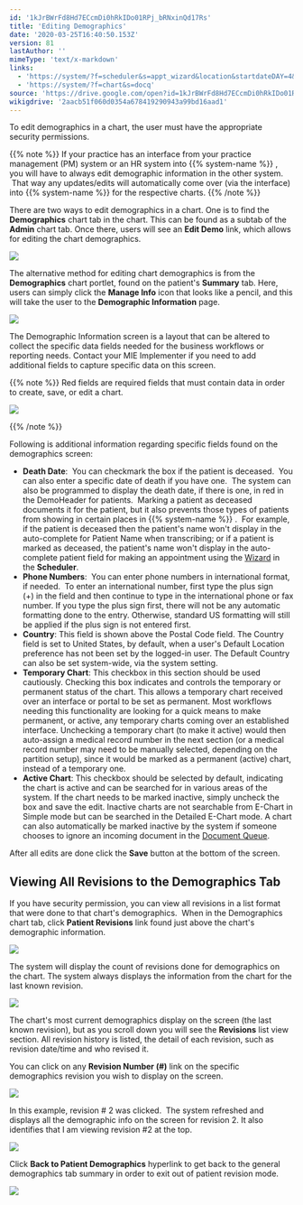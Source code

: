 ```yaml
---
id: '1kJrBWrFd8Hd7ECcmDi0hRkIDo01RPj_bRNxinQd17Rs'
title: 'Editing Demographics'
date: '2020-03-25T16:40:50.153Z'
version: 81
lastAuthor: ''
mimeType: 'text/x-markdown'
links:
  - 'https://system/?f=scheduler&s=appt_wizard&location&startdateDAY=4&startdateMONTH=12&startdateYEAR=2018&startdateTIME=05:08pm'
  - 'https://system/?f=chart&s=docq'
source: 'https://drive.google.com/open?id=1kJrBWrFd8Hd7ECcmDi0hRkIDo01RPj_bRNxinQd17Rs'
wikigdrive: '2aacb51f060d0354a678419290943a99bd16aad1'
---
```

To edit demographics in a chart, the user must have the appropriate security permissions.

{{% note %}}
If your practice has an interface from your practice management (PM) system or an HR system into {{% system-name %}} , you will have to always edit demographic information in the other system.  That way any updates/edits will automatically come over (via the interface) into {{% system-name %}} for the respective charts.
{{% /note %}}

There are two ways to edit demographics in a chart. One is to find the **Demographics** chart tab in the chart. This can be found as a subtab of the **Admin** chart tab. Once there, users will see an **Edit Demo** link, which allows for editing the chart demographics.

![](../editing-demographics.assets/432fa8066f4a948b857acf83336383ed.png)

The alternative method for editing chart demographics is from the **Demographics** chart portlet, found on the patient's **Summary** tab. Here, users can simply click the **Manage Info** icon that looks like a pencil, and this will take the user to the **Demographic Information** page.

![](../editing-demographics.assets/fd7e1152f23eb97036dce60e60e41ff7.png)

The Demographic Information screen is a layout that can be altered to collect the specific data fields needed for the business workflows or reporting needs. Contact your MIE Implementer if you need to add additional fields to capture specific data on this screen.

{{% note %}}
Red fields are required fields that must contain data in order to create, save, or edit a chart.



![](../editing-demographics.assets/ad6b8cbf0e372e5003bbefaa2f389ad2.png)


{{% /note %}}

Following is additional information regarding specific fields found on the demographics screen:

* <strong>Death Date</strong>:  You can checkmark the box if the patient is deceased.  You can also enter a specific date of death if you have one.  The system can also be programmed to display the death date, if there is one, in red in the DemoHeader for patients.  Marking a patient as deceased documents it for the patient, but it also prevents those types of patients from showing in certain places in {{% system-name %}} .  For example, if the patient is deceased then the patient's name won't display in the auto-complete for Patient Name when transcribing; or if a patient is marked as deceased, the patient's name won't display in the auto-complete patient field for making an appointment using the [Wizard](https://system/?f=scheduler&s=appt_wizard&location&startdateDAY=4&startdateMONTH=12&startdateYEAR=2018&startdateTIME=05:08pm) in the <strong>Scheduler</strong>.
* <strong>Phone Numbers</strong>:  You can enter phone numbers in international format, if needed.  To enter an international number, first type the plus sign (+) in the field and then continue to type in the international phone or fax number. If you type the plus sign first, there will not be any automatic formatting done to the entry. Otherwise, standard US formatting will still be applied if the plus sign is not entered first.
* <strong>Country</strong>:<strong></strong> This field is shown above the Postal Code field. The Country field is set to United States, by default, when a user's Default Location preference has not been set by the logged-in user. The Default Country can also be set system-wide, via the system setting.
* <strong>Temporary Chart</strong>: This checkbox in this section should be used cautiously. Checking this box indicates and controls the temporary or permanent status of the chart. This allows a temporary chart received over an interface or portal to be set as permanent. Most workflows needing this functionality are looking for a quick means to make permanent, or active, any temporary charts coming over an established interface. Unchecking a temporary chart (to make it active) would then auto-assign a medical record number in the next section (or a medical record number may need to be manually selected, depending on the partition setup), since it would be marked as a permanent (active) chart, instead of a temporary one.
* <strong>Active Chart</strong>: This checkbox should be selected by default, indicating the chart is active and can be searched for in various areas of the system. If the chart needs to be marked inactive, simply uncheck the box and save the edit. Inactive charts are not searchable from E-Chart in Simple mode but can be searched in the Detailed E-Chart mode. A chart can also automatically be marked inactive by the system if someone chooses to ignore an incoming document in the [Document Queue](https://system/?f=chart&s=docq).

After all edits are done click the **Save** button at the bottom of the screen.

## Viewing All Revisions to the Demographics Tab

If you have security permission, you can view all revisions in a list format that were done to that chart's demographics.  When in the Demographics chart tab, click **Patient Revisions** link found just above the chart's demographic information.

![](../editing-demographics.assets/5a68afd91ecf98f47236025af1f24dfb.png)

The system will display the count of revisions done for demographics on the chart. The system always displays the information from the chart for the last known revision.

![](../editing-demographics.assets/e63e7916ebbeb1405e15b90375942c5c.png)

The chart's most current demographics display on the screen (the last known revision), but as you scroll down you will see the **Revisions** list view section. All revision history is listed, the detail of each revision, such as revision date/time and who revised it.

You can click on any **Revision Number (#)** link on the specific demographics revision you wish to display on the screen.

![](../editing-demographics.assets/c0f99623005d00697b00447bf627703d.png)

In this example, revision # 2 was clicked.  The system refreshed and displays all the demographic info on the screen for revision 2. It also identifies that I am viewing revision #2 at the top.

![](../editing-demographics.assets/e5f9fe5627c0532b84ed2ff53dfceb25.png)

Click **Back to Patient Demographics** hyperlink to get back to the general demographics tab summary in order to exit out of patient revision mode.

![](../editing-demographics.assets/c675d2615454bfff2dfe0457e0d263bb.png)
